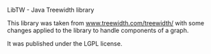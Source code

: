 LibTW - Java Treewidth library

This library was taken from www.treewidth.com/treewidth/ with some changes applied to the library to handle components of a graph.

It was published under the LGPL license. 
